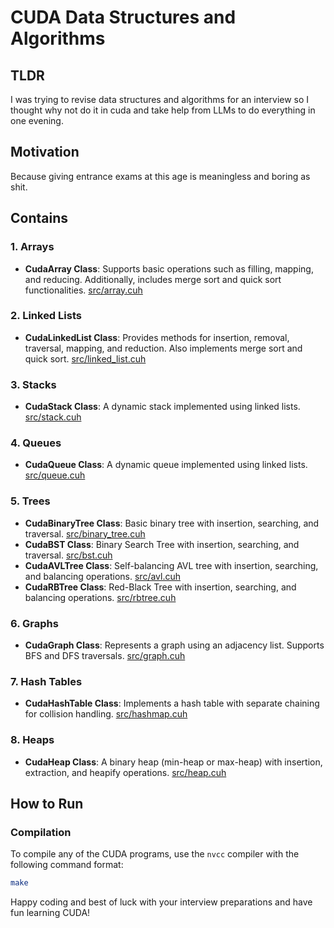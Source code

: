 # CUDA Data Structures and Algorithms

## TLDR

I was trying to revise data structures and algorithms for an interview so I thought why not do it in cuda and take help from LLMs to do everything in one evening.

## Motivation

Because giving entrance exams at this age is meaningless and boring as shit.

## Contains

### 1. Arrays

- **CudaArray Class**: Supports basic operations such as filling, mapping, and reducing. Additionally, includes merge sort and quick sort functionalities. [src/array.cuh](src/array.cuh)

### 2. Linked Lists

- **CudaLinkedList Class**: Provides methods for insertion, removal, traversal, mapping, and reduction. Also implements merge sort and quick sort. [src/linked_list.cuh](src/linked_list.cuh)

### 3. Stacks

- **CudaStack Class**: A dynamic stack implemented using linked lists. [src/stack.cuh](src/stack.cuh)

### 4. Queues

- **CudaQueue Class**: A dynamic queue implemented using linked lists. [src/queue.cuh](src/queue.cuh)

### 5. Trees

- **CudaBinaryTree Class**: Basic binary tree with insertion, searching, and traversal. [src/binary_tree.cuh](src/binary_tree.cuh)
- **CudaBST Class**: Binary Search Tree with insertion, searching, and traversal. [src/bst.cuh](src/bst.cuh)
- **CudaAVLTree Class**: Self-balancing AVL tree with insertion, searching, and balancing operations. [src/avl.cuh](src/avl.cuh)
- **CudaRBTree Class**: Red-Black Tree with insertion, searching, and balancing operations. [src/rbtree.cuh](src/rbtree.cuh)

### 6. Graphs

- **CudaGraph Class**: Represents a graph using an adjacency list. Supports BFS and DFS traversals. [src/graph.cuh](src/graph.cuh)

### 7. Hash Tables

- **CudaHashTable Class**: Implements a hash table with separate chaining for collision handling. [src/hashmap.cuh](src/hashmap.cuh)

### 8. Heaps

- **CudaHeap Class**: A binary heap (min-heap or max-heap) with insertion, extraction, and heapify operations. [src/heap.cuh](src/heap.cuh)

## How to Run

### Compilation

To compile any of the CUDA programs, use the `nvcc` compiler with the following command format:

```sh
make
```

Happy coding and best of luck with your interview preparations and have fun learning CUDA!
